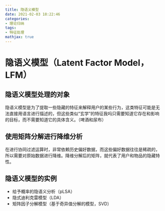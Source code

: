 ```yaml
---
title: 隐语义模型
date: 2021-02-03 18:22:46
categories: 
- 理论归纳
tags:
- 特征处理
mathjax: true
---
```


# 隐语义模型（Latent Factor Model，LFM）

## 隐语义模型处理的对象

​	隐语义模型是为了提取一些隐藏的特征来解释用户的某些行为，这类特征可能是无法直接用语言进行描述的，但这些类似“玄学”的特征我吗只需要知道它存在和影响的目标，而不需要知道它的具体含义。（啤酒和尿布）

## 使用矩阵分解进行降维分析

​	在进行协同过滤运算时，非常依赖历史偏好数据，而这些偏好数据往往是稀疏的，所以需要对原始数据进行降维。降维分解后的矩阵，就代表了用户和物品的隐藏特性。

## 隐语义模型的实例

- 给予概率的隐语义分析（pLSA）
- 隐式迪利克雷模型（LDA）
- 矩阵因子分解模型（基于奇异值分解的模型，SVD）